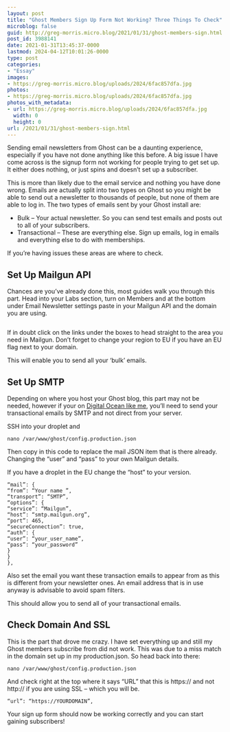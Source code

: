 ```yaml
---
layout: post
title: "Ghost Members Sign Up Form Not Working? Three Things To Check"
microblog: false
guid: http://greg-morris.micro.blog/2021/01/31/ghost-members-sign.html
post_id: 3988141
date: 2021-01-31T13:45:37-0000
lastmod: 2024-04-12T10:01:26-0000
type: post
categories:
- "Essay"
images:
- https://greg-morris.micro.blog/uploads/2024/6fac857dfa.jpg
photos:
- https://greg-morris.micro.blog/uploads/2024/6fac857dfa.jpg
photos_with_metadata:
- url: https://greg-morris.micro.blog/uploads/2024/6fac857dfa.jpg
  width: 0
  height: 0
url: /2021/01/31/ghost-members-sign.html
---
```

<p>Sending email newsletters from Ghost can be a daunting experience, especially if you have not done anything like this before. A big issue I have come across is the signup form not working for people trying to get set up. It either does nothing, or just spins and doesn’t set up a subscriber.</p>
<p>This is more than likely due to the email service and nothing you have done wrong. Emails are actually split into two types on Ghost so you might be able to send out a newsletter to thousands of people, but none of them are able to log in. The two types of emails sent by your Ghost install are:</p>
<ul>
<li>Bulk – Your actual newsletter. So you can send test emails and posts out to all of your subscribers.</li>
<li>Transactional – These are everything else. Sign up emails, log in emails and everything else to do with memberships.</li>
</ul>
<p>If you’re having issues these areas are where to check.</p>
<h2 id="set-up-mailgun-api">Set Up Mailgun API</h2>
<p>Chances are you’ve already done this, most guides walk you through this part. Head into your Labs section, turn on Members and at the bottom under Email Newsletter settings paste in your Mailgun API and the domain you are using.</p>
<figure class="kg-card kg-image-card"><img class="kg-image" src="https://greg-morris.micro.blog/uploads/2024/6fac857dfa.jpg" alt="" /></figure>
<p>If in doubt click on the links under the boxes to head straight to the area you need in Mailgun. Don’t forget to change your region to EU if you have an EU flag next to your domain.</p>
<p>This will enable you to send all your ‘bulk’ emails.</p>
<h2 id="set-up-smtp">Set Up SMTP</h2>
<p>Depending on where you host your Ghost blog, this part may not be needed, however if your on <a href="https://gregmorris.co.uk/how-to-host-your-own-ghost-blog-on-digital-ocean/">Digital Ocean like me</a>, you’ll need to send your transactional emails by SMTP and not direct from your server.</p>
<p>SSH into your droplet and</p>
<pre><code>nano /var/www/ghost/config.production.json
</code></pre>
<p>Then copy in this code to replace the mail JSON item that is there already. Changing the “user” and “pass” to your own Mailgun details.</p>
<p>If you have a droplet in the EU change the “host” to your version.</p>
<pre><code class="language-json">“mail”: {
“from”: “Your name ”,
“transport”: “SMTP”,
“options”: {
“service”: “Mailgun”,
“host”: “smtp.mailgun.org”,
“port”: 465,
“secureConnection”: true,
“auth”: {
“user”: “your_user_name”,
“pass”: “your_password”
}
}
},
</code></pre>
<p>Also set the email you want these transaction emails to appear from as this is different from your newsletter ones. An email address that is in use anyway is advisable to avoid spam filters.</p>
<p>This should allow you to send all of your transactional emails.</p>
<h2 id="check-domain-and-ssl">Check Domain And SSL</h2>
<p>This is the part that drove me crazy. I have set everything up and still my Ghost members subscribe from did not work. This was due to a miss match in the domain set up in my production.json. So head back into there:</p>
<pre><code>nano /var/www/ghost/config.production.json
</code></pre>
<p>And check right at the top where it says “URL” that this is https:// and not http:// if you are using SSL – which you will be.</p>
<pre><code>“url”: “https://YOURDOMAIN”,
</code></pre>
<p>Your sign up form should now be working correctly and you can start gaining subscribers!</p>
